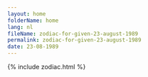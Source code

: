 ```yaml
---
layout: home
folderName: home
lang: nl
fileName: zodiac-for-given-23-august-1989
permalink: zodiac-for-given-23-august-1989
date: 23-08-1989
---
```

{% include zodiac.html %}

